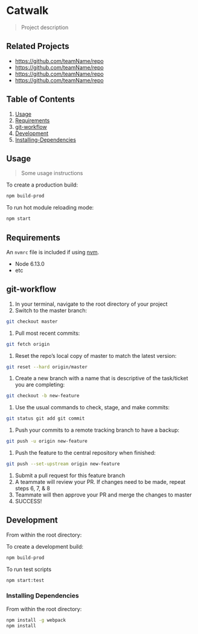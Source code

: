 # Catwalk

> Project description

## Related Projects

  - https://github.com/teamName/repo
  - https://github.com/teamName/repo
  - https://github.com/teamName/repo
  - https://github.com/teamName/repo

## Table of Contents

1. [Usage](#Usage)
1. [Requirements](#requirements)
1. [git-workflow](#git-workflow)
1. [Development](#development)
1. [Installing-Dependencies](#Installing-Dependencies)

## Usage

> Some usage instructions

To create a production build:
```sh
npm build-prod
```

To run hot module reloading mode:
```sh
npm start
```

## Requirements

An `nvmrc` file is included if using [nvm](https://github.com/creationix/nvm).

- Node 6.13.0
- etc

## git-workflow

1. In your terminal, navigate to the root directory of your project
1. Switch to the master branch:
```sh
git checkout master
```
1. Pull most recent commits:
```sh
git fetch origin
```
1. Reset the repo’s local copy of master to match the latest version:
```sh
git reset --hard origin/master
```
1. Create a new branch with a name that is descriptive of the task/ticket you are completing:
```sh
git checkout -b new-feature
```
1. Use the usual commands to check, stage, and make commits:
```sh
git status git add git commit
```
1. Push your commits to a remote tracking branch to have a backup:
```sh
git push -u origin new-feature
```
1. Push the feature to the central repository when finished:
```sh
git push --set-upstream origin new-feature
```
1. Submit a pull request for this feature branch
1. A teammate will review your PR. If changes need to be made, repeat steps 6, 7, & 8
1. Teammate will then approve your PR and merge the changes to master
1. SUCCESS!

## Development

From within the root directory:

To create a development build:
```sh
npm build-prod
```

To run test scripts
```sh
npm start:test
```


### Installing Dependencies

From within the root directory:

```sh
npm install -g webpack
npm install
```

